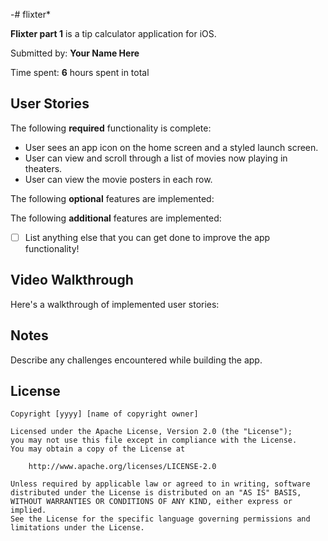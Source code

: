 -# flixter*

**Flixter part 1** is a tip calculator application for iOS.

Submitted by: **Your Name Here**

Time spent: **6** hours spent in total

## User Stories

The following **required** functionality is complete:

* User sees an app icon on the home screen and a styled launch screen.
* User can view and scroll through a list of movies now playing in theaters.
* User can view the movie posters in each row.

The following **optional** features are implemented:


The following **additional** features are implemented:

- [ ] List anything else that you can get done to improve the app functionality!

## Video Walkthrough

Here's a walkthrough of implemented user stories:


## Notes

Describe any challenges encountered while building the app.

## License

    Copyright [yyyy] [name of copyright owner]

    Licensed under the Apache License, Version 2.0 (the "License");
    you may not use this file except in compliance with the License.
    You may obtain a copy of the License at

        http://www.apache.org/licenses/LICENSE-2.0

    Unless required by applicable law or agreed to in writing, software
    distributed under the License is distributed on an "AS IS" BASIS,
    WITHOUT WARRANTIES OR CONDITIONS OF ANY KIND, either express or implied.
    See the License for the specific language governing permissions and
    limitations under the License.
 
